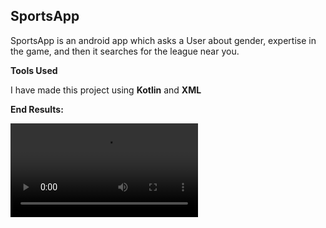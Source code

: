 
## SportsApp

SportsApp is an android app which asks a User about gender, expertise in the game, and then it searches for the league near you.

**Tools Used** 

I have made this project using **Kotlin** and **XML**

**End Results:** 

![Output](Result.mp4)


